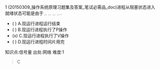 1
(20150309_操作系统原理习题集及答案_笔试必需品_doc)进程从阻塞状态进入就绪状态可能是由于﹎﹎﹎﹎.
- ( ) A.现运行进程运行结束
- ( ) B.现运行进程执行了P操作
- (x) C.现运行进程执行了V操作
- ( ) D.现运行进程时间片用完

知识点:信号量
出处:网络
难度:1
> C
